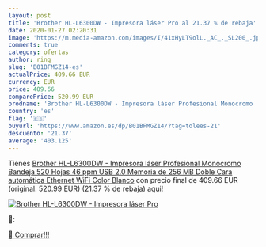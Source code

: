 ```yaml
---
layout: post
title: 'Brother HL-L6300DW - Impresora láser Pro al 21.37 % de rebaja'
date: 2020-01-27 02:20:31
image: 'https://m.media-amazon.com/images/I/41xHyLT9olL._AC_._SL200_.jpg'
comments: true
category: ofertas
author: ring
slug: 'B01BFMGZ14-es'
actualPrice: 409.66 EUR
currency: EUR
price: 409.66
comparePrice: 520.99 EUR
prodname: 'Brother HL-L6300DW - Impresora láser Profesional Monocromo  Bandeja 520 Hojas  46 ppm  USB 2.0  Memoria de 256 MB  Doble Cara automática  Ethernet  WiFi  Color Blanco'
country: 'es'
flag: '🇪🇸'
buyurl: 'https://www.amazon.es/dp/B01BFMGZ14/?tag=tolees-21'
descuento: '21.37'
average: '403.125'
---
```


Tienes [Brother HL-L6300DW - Impresora láser Profesional Monocromo  Bandeja 520 Hojas  46 ppm  USB 2.0  Memoria de 256 MB  Doble Cara automática  Ethernet  WiFi  Color Blanco](https://www.amazon.es/dp/B01BFMGZ14/?tag=tolees-21) con precio final de  409.66 EUR (original: 520.99 EUR) (21.37 %  de rebaja) aqui!

[![Brother HL-L6300DW - Impresora láser Pro](https://m.media-amazon.com/images/I/41xHyLT9olL._AC_._SL200_.jpg)](https://www.amazon.es/dp/B01BFMGZ14/?tag=tolees-21)

🔎:


[🛒 Comprar!!!](https://www.amazon.es/dp/B01BFMGZ14/?tag=tolees-21)
